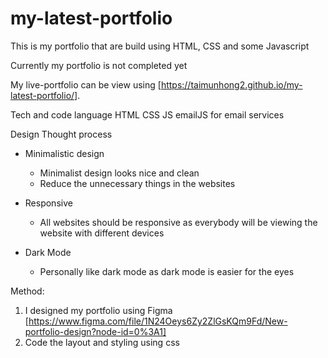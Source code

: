 # my-latest-portfolio

This is my portfolio that are build using HTML, CSS and some Javascript

Currently my portfolio is not completed yet

My live-portfolio can be view using [https://taimunhong2.github.io/my-latest-portfolio/].


Tech and code language
HTML 
CSS 
JS 
emailJS for email services

Design Thought process

- Minimalistic design 
  - Minimalist design looks nice and clean 
  - Reduce the unnecessary things in the websites

- Responsive
  - All websites should be responsive as everybody will be viewing the website with different devices

- Dark Mode
  - Personally like dark mode as dark mode is easier for the eyes 

Method:
1. I designed my portfolio using Figma [https://www.figma.com/file/1N24Oeys6Zy2ZlGsKQm9Fd/New-portfolio-design?node-id=0%3A1]
2. Code the layout and styling using css
